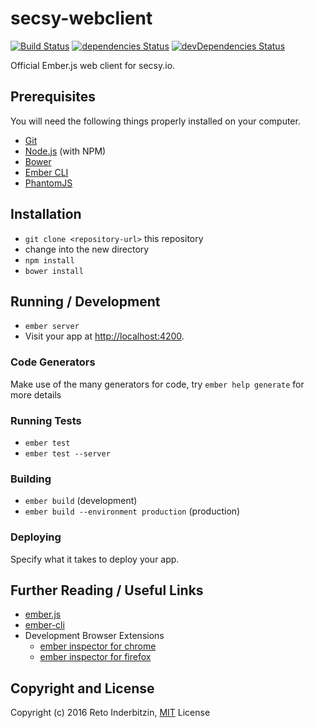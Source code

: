 # secsy-webclient

[![Build Status](https://travis-ci.org/indr/secsy-webclient.svg?branch=master)](https://travis-ci.org/indr/secsy-webclient)
[![dependencies Status](https://david-dm.org/indr/secsy-webclient/status.svg)](https://david-dm.org/indr/secsy-webclient)
[![devDependencies Status](https://david-dm.org/indr/secsy-webclient/dev-status.svg)](https://david-dm.org/indr/secsy-webclient?type=dev)

Official Ember.js web client for secsy.io.

## Prerequisites

You will need the following things properly installed on your computer.

* [Git](http://git-scm.com/)
* [Node.js](http://nodejs.org/) (with NPM)
* [Bower](http://bower.io/)
* [Ember CLI](http://ember-cli.com/)
* [PhantomJS](http://phantomjs.org/)

## Installation

* `git clone <repository-url>` this repository
* change into the new directory
* `npm install`
* `bower install`

## Running / Development

* `ember server`
* Visit your app at [http://localhost:4200](http://localhost:4200).

### Code Generators

Make use of the many generators for code, try `ember help generate` for more details

### Running Tests

* `ember test`
* `ember test --server`

### Building

* `ember build` (development)
* `ember build --environment production` (production)

### Deploying

Specify what it takes to deploy your app.

## Further Reading / Useful Links

* [ember.js](http://emberjs.com/)
* [ember-cli](http://ember-cli.com/)
* Development Browser Extensions
  * [ember inspector for chrome](https://chrome.google.com/webstore/detail/ember-inspector/bmdblncegkenkacieihfhpjfppoconhi)
  * [ember inspector for firefox](https://addons.mozilla.org/en-US/firefox/addon/ember-inspector/)

## Copyright and License

Copyright (c) 2016 Reto Inderbitzin, [MIT](LICENSE.md) License
